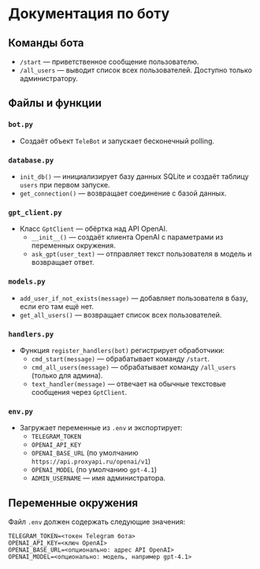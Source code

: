 # Документация по боту

## Команды бота

- `/start` — приветственное сообщение пользователю.
- `/all_users` — выводит список всех пользователей. Доступно только администратору.

## Файлы и функции

### `bot.py`
- Создаёт объект `TeleBot` и запускает бесконечный polling.

### `database.py`
- `init_db()` — инициализирует базу данных SQLite и создаёт таблицу `users` при первом запуске.
- `get_connection()` — возвращает соединение с базой данных.

### `gpt_client.py`
- Класс `GptClient` — обёртка над API OpenAI.
  - `__init__()` — создаёт клиента OpenAI с параметрами из переменных окружения.
  - `ask_gpt(user_text)` — отправляет текст пользователя в модель и возвращает ответ.

### `models.py`
- `add_user_if_not_exists(message)` — добавляет пользователя в базу, если его там ещё нет.
- `get_all_users()` — возвращает список всех пользователей.

### `handlers.py`
- Функция `register_handlers(bot)` регистрирует обработчики:
  - `cmd_start(message)` — обрабатывает команду `/start`.
  - `cmd_all_users(message)` — обрабатывает команду `/all_users` (только для админа).
  - `text_handler(message)` — отвечает на обычные текстовые сообщения через `GptClient`.

### `env.py`
- Загружает переменные из `.env` и экспортирует:
  - `TELEGRAM_TOKEN`
  - `OPENAI_API_KEY`
  - `OPENAI_BASE_URL` (по умолчанию `https://api.proxyapi.ru/openai/v1`)
  - `OPENAI_MODEL` (по умолчанию `gpt-4.1`)
  - `ADMIN_USERNAME` — имя администратора.

## Переменные окружения

Файл `.env` должен содержать следующие значения:

```
TELEGRAM_TOKEN=<токен Telegram бота>
OPENAI_API_KEY=<ключ OpenAI>
OPENAI_BASE_URL=<опционально: адрес API OpenAI>
OPENAI_MODEL=<опционально: модель, например gpt-4.1>
```
